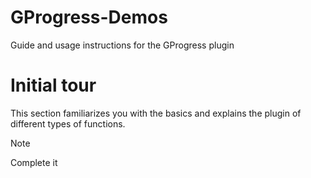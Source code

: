 # GProgress-Demos
Guide and usage instructions for the GProgress plugin

# Initial tour
This section familiarizes you with the basics and explains the plugin of different types of functions.

> [!NOTE]
> Complete it
